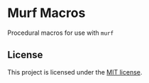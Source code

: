 # Murf Macros

Procedural macros for use with `murf`

## License

This project is licensed under the [MIT license](https://choosealicense.com/licenses/mit/).
